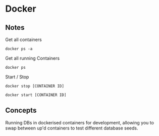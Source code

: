 # Docker


## Notes

Get all containers

`docker ps -a`

Get all running Containers

`docker ps`

Start / Stop

`docker stop [CONTAINER ID]`

`docker start [CONTAINER ID]`

 
## Concepts

Running DBs in dockerised containers for development, allowing you to swap between up'd containers to test different database seeds.
